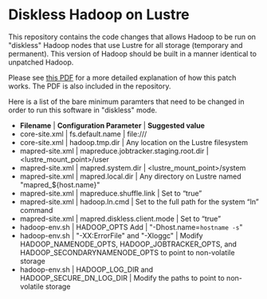  # Diskless Hadoop on Lustre

This repository contains the code changes that allows Hadoop to be run
on "diskless" Hadoop nodes that use Lustre for all storage (temporary
and permanent). This version of Hadoop should be built in a manner
identical to unpatched Hadoop.

Please see [this PDF](http://www.xyratex.com/sites/default/files/Xyratex_white_paper_MapReduce_1-4.pdf)
for a more detailed explanation of how this patch works.
The PDF is also included in the repository.

Here is a list of the bare minimum paramters that need to be changed in
order to run this software in "diskless" mode.

* **Filename** | **Configuration Parameter** | **Suggested value**
* core-site.xml |  fs.default.name | file:///
* core-site.xml | hadoop.tmp.dir | Any location on the Lustre filesystem
* mapred-site.xml | mapreduce.jobtracker.staging.root.dir | <lustre_mount_point>/user
* mapred-site.xml | mapred.system.dir | <lustre_mount_point>/system
* mapred-site.xml | mapred.local.dir | Any directory on Lustre named "mapred_${host.name}"
* mapred-site.xml | mapreduce.shuffle.link | Set to “true”
* mapred-site.xml | hadoop.ln.cmd | Set to the full path for the system “ln” command
* mapred-site.xml | mapred.diskless.client.mode | Set to “true”
* hadoop-env.sh | HADOOP_OPTS Add | "-Dhost.name=`hostname -s`"
* hadoop-env.sh | "-XX:ErrorFile" and "-Xloggc" | Modify HADOOP\_NAMENODE\_OPTS, HADOOP\_JOBTRACKER\_OPTS, and HADOOP\_SECONDARYNAMENODE\_OPTS to point to non-volatile storage
* hadoop-env.sh | HADOOP\_LOG\_DIR and HADOOP\_SECURE\_DN\_LOG\_DIR | Modify the paths to point to non-volatile storage

